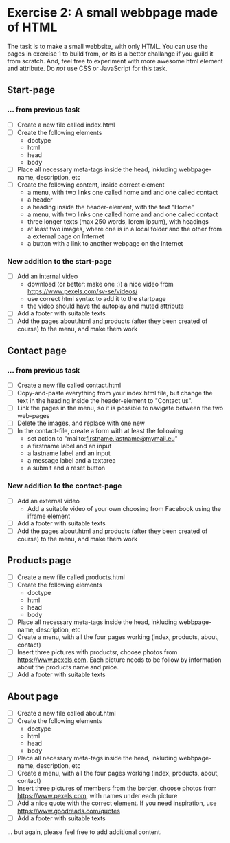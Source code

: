 # Exercise 2: A small webbpage made of HTML

The task is to make a small webbsite, with only HTML. You can use the pages in exercise 1 to build from, or its is a better challange if you guild it from scratch.
And, feel free to experiment with more awesome html element and attribute. Do *not* use CSS or JavaScript for this task.

## Start-page

### ... from previous task

- [ ] Create a new file called index.html
- [ ] Create the following elements
  - doctype
  - html
  - head
  - body
- [ ] Place all necessary meta-tags inside the head, inkluding webbpage-name, description, etc
- [ ] Create the following content, inside correct element
  - a menu, with two links one called home and and one called contact
  - a header
  - a heading inside the header-element, with the text "Home"
  - a menu, with two links one called home and and one called contact
  - three longer texts (max 250 words, lorem ipsum), with headings
  - at least two images, where one is in a local folder and the other from a external page on Internet
  - a button with a link to another webpage on the Internet

### New addition to the start-page

- [ ] Add an internal video
  - download (or better: make one :)) a nice video from <https://www.pexels.com/sv-se/videos/>
  - use correct html syntax to add it to the startpage
  - the video should have the autoplay and muted attribute
- [ ] Add a footer with suitable texts
- [ ] Add the pages about.html and products (after they been created of course) to the menu, and make them work

## Contact page

### ... from previous task

- [ ] Create a new file called contact.html
- [ ] Copy-and-paste everything from your index.html file, but change the text in the heading inside the header-element to "Contact us".
- [ ] Link the pages in the menu, so it is possible to navigate between the two web-pages
- [ ] Delete the images, and replace with one new
- [ ] In the contact-file, create a form with at least the following
  - set action to "mailto:firstname.lastname@mymail.eu"
  - a firstname label and an input
  - a lastname label and an input
  - a message label and a textarea
  - a submit and a reset button

### New addition to the contact-page

- [ ] Add an external video
  - Add a suitable video of your own choosing from Facebook using the iframe element
- [ ] Add a footer with suitable texts
- [ ] Add the pages about.html and products (after they been created of course) to the menu, and make them work

## Products page

- [ ] Create a new file called products.html
- [ ] Create the following elements
  - doctype
  - html
  - head
  - body
- [ ] Place all necessary meta-tags inside the head, inkluding webbpage-name, description, etc
- [ ] Create a menu, with all the four pages working (index, products, about, contact)
- [ ] Insert three pictures with productsr, choose photos from <https://www.pexels.com>. Each picture needs to be follow by information about the products name and price.
- [ ] Add a footer with suitable texts

## About page

- [ ] Create a new file called about.html
- [ ] Create the following elements
  - doctype
  - html
  - head
  - body
- [ ] Place all necessary meta-tags inside the head, inkluding webbpage-name, description, etc
- [ ] Create a menu, with all the four pages working (index, products, about, contact)
- [ ] Insert three pictures of members from the border, choose photos from <https://www.pexels.com>, with names under each picture
- [ ] Add a nice quote with the correct element. If you need inspiration, use <https://www.goodreads.com/quotes>
- [ ] Add a footer with suitable texts

... but again, please feel free to add additional content.
